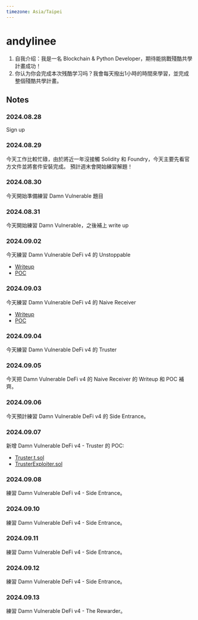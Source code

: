 ```yaml
---
timezone: Asia/Taipei
---
```


# andylinee

1. 自我介绍：我是一名 Blockchain & Python Developer，期待能挑戰殘酷共學計畫成功！
2. 你认为你会完成本次残酷学习吗？我會每天撥出1小時的時間來學習，並完成整個殘酷共學計畫。

## Notes

<!-- Content_START -->

### 2024.08.28

Sign up

### 2024.08.29

今天工作比較忙碌，由於將近一年沒接觸 Solidity 和 Foundry，今天主要先看官方文件並將套件安裝完成。
預計週末會開始練習解題！

### 2024.08.30

今天開始準備練習 Damn Vulnerable 題目

### 2024.08.31

今天開始練習 Damn Vulnerable，之後補上 write up

### 2024.09.02

今天練習 Damn Vulnerable DeFi v4 的 Unstoppable
- [Writeup](https://hackmd.io/@andylinee/HJNbJXN3A)
- [POC](https://github.com/DeFiHackLabs/Web3-CTF-Intensive-CoLearning/blob/main/Writeup/andylinee/DamnVulnerableDeFiV4/Unstoppable.t.sol)

### 2024.09.03

今天練習 Damn Vulnerable DeFi v4 的 Naive Receiver
- [Writeup](https://hackmd.io/@andylinee/ry-E2HVnA)
- [POC](https://github.com/DeFiHackLabs/Web3-CTF-Intensive-CoLearning/blob/main/Writeup/andylinee/DamnVulnerableDeFiV4/NaiveReceiver.t.sol)

### 2024.09.04
今天練習 Damn Vulnerable DeFi v4 的 Truster

### 2024.09.05

今天把 Damn Vulnerable DeFi v4 的 Naive Receiver 的 Writeup 和 POC 補齊。

### 2024.09.06

今天預計練習 Damn Vulnerable DeFi v4 的 Side Entrance。

### 2024.09.07

新增 Damn Vulnerable DeFi v4 - Truster 的 POC: 
- [Truster.t.sol](https://github.com/DeFiHackLabs/Web3-CTF-Intensive-CoLearning/blob/main/Writeup/andylinee/DamnVulnerableDeFiV4/Truster.t.sol)
- [TrusterExploiter.sol](https://github.com/DeFiHackLabs/Web3-CTF-Intensive-CoLearning/blob/main/Writeup/andylinee/DamnVulnerableDeFiV4/TrusterExploiter.sol)

### 2024.09.08

練習 Damn Vulnerable DeFi v4 - Side Entrance。

### 2024.09.10
 
練習 Damn Vulnerable DeFi v4 - Side Entrance。

### 2024.09.11

練習 Damn Vulnerable DeFi v4 - Side Entrance。

### 2024.09.12

練習 Damn Vulnerable DeFi v4 - Side Entrance。

### 2024.09.13

練習 Damn Vulnerable DeFi v4 - The Rewarder。

<!-- Content_END -->
